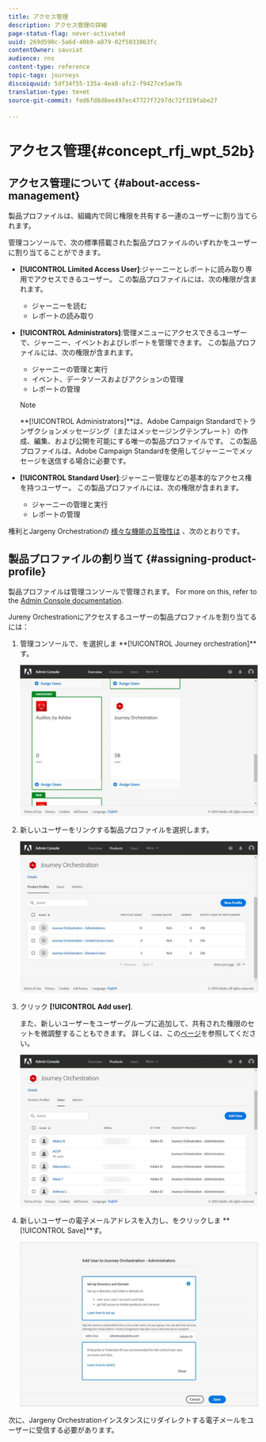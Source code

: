 ```yaml
---
title: アクセス管理
description: アクセス管理の詳細
page-status-flag: never-activated
uuid: 269d590c-5a6d-40b9-a879-02f5033863fc
contentOwner: sauviat
audience: rns
content-type: reference
topic-tags: journeys
discoiquuid: 5df34f55-135a-4ea8-afc2-f9427ce5ae7b
translation-type: tm+mt
source-git-commit: fed6fd8d8ee497ec47727f7297dc72f319fabe27

---
```



# アクセス管理{#concept_rfj_wpt_52b}

## アクセス管理について {#about-access-management}

製品プロファイルは、組織内で同じ権限を共有する一連のユーザーに割り当てられます。

管理コンソールで、次の標準搭載された製品プロファイルのいずれかをユーザーに割り当てることができます。

* **[!UICONTROL Limited Access User]**:ジャーニーとレポートに読み取り専用でアクセスできるユーザー。 この製品プロファイルには、次の権限が含まれます。
   * ジャーニーを読む
   * レポートの読み取り

* **[!UICONTROL Administrators]**:管理メニューにアクセスできるユーザーで、ジャーニー、イベントおよびレポートを管理できます。 この製品プロファイルには、次の権限が含まれます。
   * ジャーニーの管理と実行
   * イベント、データソースおよびアクションの管理
   * レポートの管理
   >[!NOTE]
   >
   >**[!UICONTROL Administrators]**は、Adobe Campaign Standardでトランザクションメッセージング（またはメッセージングテンプレート）の作成、編集、および公開を可能にする唯一の製品プロファイルです。 この製品プロファイルは、Adobe Campaign Standardを使用してジャーニーでメッセージを送信する場合に必要です。

* **[!UICONTROL Standard User]**:ジャーニー管理などの基本的なアクセス権を持つユーザー。 この製品プロファイルには、次の権限が含まれます。
   * ジャーニーの管理と実行
   * レポートの管理

権利とJargeny Orchestrationの [様々な機能の互換性は](../assets/do-not-localize/acs_rights_journeys.pdf) 、次のとおりです。

## 製品プロファイルの割り当て {#assigning-product-profile}

製品プロファイルは管理コンソールで管理されます。 For more on this, refer to the [Admin Console documentation](https://helpx.adobe.com/enterprise/managing/user-guide.html).

Jureny Orchestrationにアクセスするユーザーの製品プロファイルを割り当てるには：

1. 管理コンソールで、を選択しま **[!UICONTROL Journey orchestration]**す。

   ![](../assets/user_management.png)

1. 新しいユーザーをリンクする製品プロファイルを選択します。

   ![](../assets/user_management_2.png)

1. クリック **[!UICONTROL Add user]**.

   また、新しいユーザーをユーザーグループに追加して、共有された権限のセットを微調整することもできます。 詳しくは、この[ページ](https://helpx.adobe.com/enterprise/using/user-groups.html)を参照してください。

   ![](../assets/user_management_3.png)

1. 新しいユーザーの電子メールアドレスを入力し、をクリックしま **[!UICONTROL Save]**す。

   ![](../assets/user_management_4.png)

次に、Jargeny Orchestrationインスタンスにリダイレクトする電子メールをユーザーに受信する必要があります。